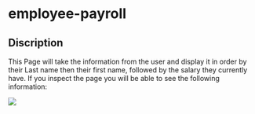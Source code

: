 # employee-payroll

## Discription 
This Page will take the information from the user and display it in order by their Last name then their first name, followed by the salary they currently have. If you inspect the page you will be able to see the following information: 

<img src ="./">